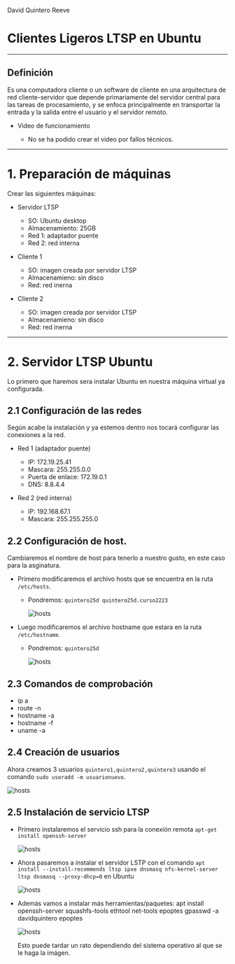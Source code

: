 David Quintero Reeve
# Clientes Ligeros LTSP en Ubuntu

___

## Definición

  Es una computadora cliente o un software de cliente en una arquitectura de red cliente-servidor que depende primariamente del servidor central para las tareas de procesamiento, y se enfoca principalmente en transportar la entrada y la salida entre el usuario y el servidor remoto.

  - Video de funcionamiento

      - No se ha podido crear el video por fallos técnicos.

___

# 1. Preparación de máquinas

Crear las siguientes máquinas:

  - Servidor LTSP

      - SO: Ubuntu desktop
      - Almacenamiento: 25GB
      - Red 1: adaptador puente
      - Red 2: red interna

  - Cliente 1

    - SO: imagen creada por servidor LTSP
    - Almacenamieno: sin disco
    - Red: red inerna
  - Cliente 2

    - SO: imagen creada por servidor LTSP
    - Almacenamieno: sin disco
    - Red: red inerna
___

# 2. Servidor LTSP Ubuntu

Lo primero que haremos sera instalar Ubuntu en nuestra máquina virtual ya configurada.

## 2.1 Configuración de las redes

  Según acabe la instalación y ya estemos dentro nos tocará configurar las conexiones a la red.

  - Red 1 (adaptador puente)

    - IP: 172.19.25.41
    - Mascara: 255.255.0.0
    - Puerta de enlace: 172.19.0.1
    - DNS: 8.8.4.4


  - Red 2 (red interna)

    - IP: 192.168.67.1
    - Mascara: 255.255.255.0

## 2.2 Configuración de host.

  Cambiaremos el nombre de host para tenerlo a nuestro gusto, en este caso para la asginatura.

  - Primero modificaremos el archivo hosts que se encuentra en la ruta `/etc/hosts`.

    - Pondremos: `quintero25d quintero25d.curso2223`

      ![hosts]()

  - Luego modificaremos el archivo hostname que estara en la ruta `/etc/hostname`.

    - Pondremos: `quintero25d`

      ![hosts]()

## 2.3 Comandos de comprobación

  - ip a
  - route -n
  - hostname -a
  - hostname -f
  - uname -a


## 2.4 Creación de usuarios

Ahora creamos 3 usuarios `quintero1,quintero2,quintero3` usando el comando `sudo useradd -m usuarionuevo`.

![hosts]()

## 2.5 Instalación de servicio LTSP

  - Primero instalaremos el servicio ssh para la conexión remota `apt-get install openssh-server`

    ![hosts]()

  - Ahora pasaremos a instalar el servidor LSTP con el comando `apt install --install-recommends ltsp ipxe dnsmasq nfs-kernel-server
ltsp dnsmasq --proxy-dhcp=0` en Ubuntu

    ![hosts]()

  - Además vamos a instalar más herramientas/paquetes:
apt install openssh-server squashfs-tools ethtool net-tools epoptes
gpasswd -a davidquintero epoptes

    ![hosts]()

      Esto puede tardar un rato dependiendo del sistema operativo al que se le haga la imágen.



## 
